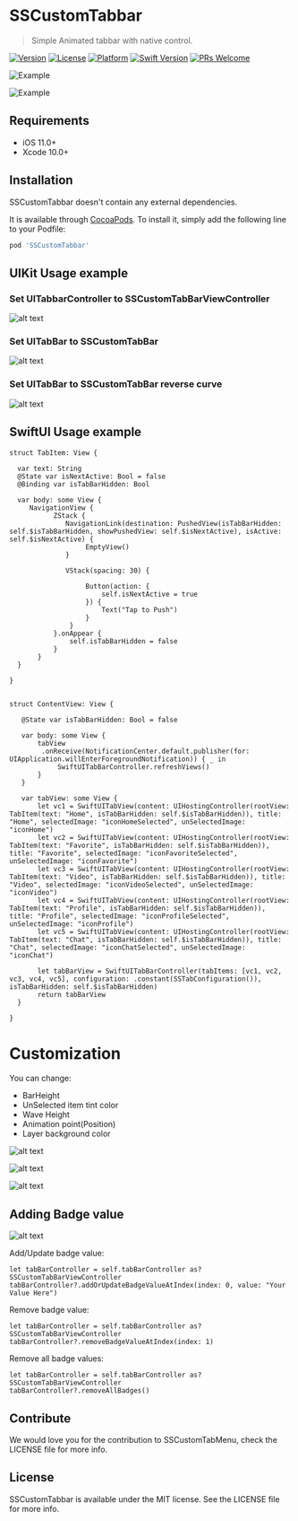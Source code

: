 # SSCustomTabbar

> Simple Animated tabbar with native control.

[![Version](https://img.shields.io/cocoapods/v/SSCustomTabbar.svg?style=flat)](https://cocoapods.org/pods/SSCustomTabbar)
[![License](https://img.shields.io/cocoapods/l/SSCustomTabbar.svg?style=flat)](https://cocoapods.org/pods/SSCustomTabbar)
[![Platform](https://img.shields.io/cocoapods/p/SSCustomTabbar.svg?style=flat)](https://cocoapods.org/pods/SSCustomTabbar)
[![Swift Version][swift-image]][swift-url]
[![PRs Welcome][PR-image]][PR-url]

![Example](https://raw.githubusercontent.com/simformsolutions/SSCustomTabbar/master/SSCustomTabBar/Screenshots/customTabbar.gif)

![Example](https://raw.githubusercontent.com/simformsolutions/SSCustomTabbar/master/SSCustomTabBar/Screenshots/reverseTabbar.gif)

## Requirements

- iOS 11.0+
- Xcode 10.0+

## Installation
SSCustomTabbar doesn't contain any external dependencies.

It is available through [CocoaPods](https://cocoapods.org). To install
it, simply add the following line to your Podfile:

```ruby
pod 'SSCustomTabbar'
```

## UIKit Usage example

### Set UITabbarController to SSCustomTabBarViewController
![alt text](https://raw.githubusercontent.com/simformsolutions/SSCustomTabbar/master/SSCustomTabBar/Screenshots/SSCustomTabBarViewController.png)

### Set UITabBar to SSCustomTabBar
![alt text](https://raw.githubusercontent.com/simformsolutions/SSCustomTabbar/master/SSCustomTabBar/Screenshots/SSCustomTabBar.png)

### Set UITabBar to SSCustomTabBar reverse curve
![alt text](https://raw.githubusercontent.com/simformsolutions/SSCustomTabbar/master/SSCustomTabBar/Screenshots/SSCustomTabBarReverseCurve.png)


## SwiftUI Usage example

    struct TabItem: View {
    
      var text: String
      @State var isNextActive: Bool = false
      @Binding var isTabBarHidden: Bool
    
      var body: some View {
         NavigationView {
               ZStack {
                  NavigationLink(destination: PushedView(isTabBarHidden: self.$isTabBarHidden, showPushedView: self.$isNextActive), isActive: self.$isNextActive) {
                       EmptyView()
                  }
                
                  VStack(spacing: 30) {
                    
                       Button(action: {
                           self.isNextActive = true
                       }) {
                           Text("Tap to Push")
                       }
                   }
               }.onAppear {
                   self.isTabBarHidden = false
               }
           }
      }
    
    }


    struct ContentView: View {
    
       @State var isTabBarHidden: Bool = false
    
       var body: some View {
           tabView
            .onReceive(NotificationCenter.default.publisher(for: UIApplication.willEnterForegroundNotification)) { _ in
                SwiftUITabBarController.refreshViews()
           }
       }
    
       var tabView: some View {
           let vc1 = SwiftUITabView(content: UIHostingController(rootView: TabItem(text: "Home", isTabBarHidden: self.$isTabBarHidden)), title: "Home", selectedImage: "iconHomeSelected", unSelectedImage: "iconHome")
           let vc2 = SwiftUITabView(content: UIHostingController(rootView: TabItem(text: "Favorite", isTabBarHidden: self.$isTabBarHidden)), title: "Favorite", selectedImage: "iconFavoriteSelected", unSelectedImage: "iconFavorite")
           let vc3 = SwiftUITabView(content: UIHostingController(rootView: TabItem(text: "Video", isTabBarHidden: self.$isTabBarHidden)), title: "Video", selectedImage: "iconVideoSelected", unSelectedImage: "iconVideo")
           let vc4 = SwiftUITabView(content: UIHostingController(rootView: TabItem(text: "Profile", isTabBarHidden: self.$isTabBarHidden)), title: "Profile", selectedImage: "iconProfileSelected", unSelectedImage: "iconProfile")
           let vc5 = SwiftUITabView(content: UIHostingController(rootView: TabItem(text: "Chat", isTabBarHidden: self.$isTabBarHidden)), title: "Chat", selectedImage: "iconChatSelected", unSelectedImage: "iconChat")
        
           let tabBarView = SwiftUITabBarController(tabItems: [vc1, vc2, vc3, vc4, vc5], configuration: .constant(SSTabConfiguration()), isTabBarHidden: self.$isTabBarHidden)
           return tabBarView
      }
    
    }

# Customization

You can change:
   - BarHeight
   - UnSelected item tint color
   - Wave Height
   - Animation point(Position)
   - Layer background color
   
![alt text](https://raw.githubusercontent.com/simformsolutions/SSCustomTabbar/master/SSCustomTabBar/Screenshots/barHeightAndUpanimationpoint.png)

![alt text](https://raw.githubusercontent.com/simformsolutions/SSCustomTabbar/master/SSCustomTabBar/Screenshots/layerColorWaveHightUnselectedTintColor.png)

![alt text](https://raw.githubusercontent.com/simformsolutions/SSCustomTabbar/master/SSCustomTabBar/Screenshots/Description.png)


## Adding Badge value
![alt text](https://raw.githubusercontent.com/simformsolutions/SSCustomTabbar/master/SSCustomTabBar/Screenshots/SSCustomTabBarBadgeValue.png)

Add/Update badge value:
```
let tabBarController = self.tabBarController as? SSCustomTabBarViewController
tabBarController?.addOrUpdateBadgeValueAtIndex(index: 0, value: "Your Value Here")
```

Remove badge value:
```
let tabBarController = self.tabBarController as? SSCustomTabBarViewController
tabBarController?.removeBadgeValueAtIndex(index: 1)
```

Remove all badge values:
```
let tabBarController = self.tabBarController as? SSCustomTabBarViewController
tabBarController?.removeAllBadges()
```

## Contribute

We would love you for the contribution to SSCustomTabMenu, check the LICENSE file for more info.

## License

SSCustomTabbar is available under the MIT license. See the LICENSE file for more info.


[PR-image]:https://img.shields.io/badge/PRs-welcome-brightgreen.svg?style=flat-square
[PR-url]:http://makeapullrequest.com
[swift-image]:https://img.shields.io/badge/swift-4.2-orange.svg
[swift-url]: https://swift.org/
